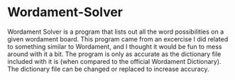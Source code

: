 # Wordament-Solver
Wordament Solver is a program that lists out all the word possibilities on a given wordament board. This program came from an
excercise I did related to something similar to Wordament, and I thought it would be fun to mess around with it a bit.
The program is only as accurate as the dictionary file included with it is (when compared to the official Wordament Dictionary).
The dictionary file can be changed or replaced to increase accuracy.
